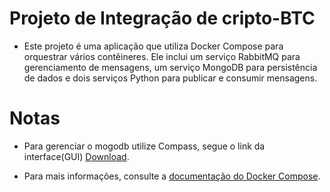 # Projeto de Integração de cripto-BTC

- Este projeto é uma aplicação que utiliza Docker Compose para orquestrar vários contêineres. Ele inclui um serviço RabbitMQ para gerenciamento de mensagens, um serviço MongoDB para persistência de dados e dois serviços Python para publicar e consumir mensagens.

# Notas

- Para gerenciar o mogodb utilize Compass, segue o link da interface(GUI) [Download](https://downloads.mongodb.com/compass/mongodb-compass_1.43.6_amd64.deb).

- Para mais informações, consulte a [documentação do Docker Compose](https://docs.docker.com/compose/).